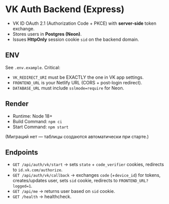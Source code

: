 # VK Auth Backend (Express)

- VK ID OAuth 2.1 (Authorization Code + PKCE) with **server-side** token exchange.
- Stores users in **Postgres (Neon)**.
- Issues **HttpOnly** session cookie `sid` on the backend domain.

## ENV
See `.env.example`. Critical:
- `VK_REDIRECT_URI` must be EXACTLY the one in VK app settings.
- `FRONTEND_URL` is your Netlify URL (CORS + post-login redirect).
- `DATABASE_URL` must include `sslmode=require` for Neon.

## Render
- Runtime: Node 18+
- Build Command: `npm ci`
- Start Command: `npm start`

(Миграций нет — таблицы создаются автоматически при старте.)

## Endpoints
- `GET /api/auth/vk/start` → sets `state` + `code_verifier` cookies, redirects to `id.vk.com/authorize`.
- `GET /api/auth/vk/callback` → exchanges `code` (+`device_id`) for tokens, creates/updates user, sets `sid` cookie, redirects to `FRONTEND_URL?logged=1`.
- `GET /api/me` → returns user based on `sid` cookie.
- `GET /health` → healthcheck.
